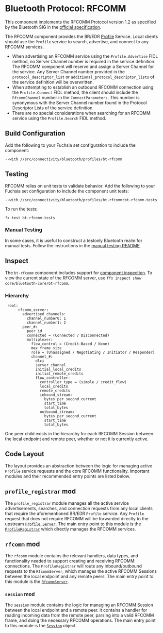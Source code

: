 # Bluetooth Protocol: RFCOMM

This component implements the RFCOMM Protocol version 1.2 as specified by the Bluetooth SIG in the
[official specification](https://www.bluetooth.org/docman/handlers/DownloadDoc.ashx?doc_id=263754).

The RFCOMM component provides the BR/EDR
[Profile](../../../../../sdk/fidl/fuchsia.bluetooth.bredr/profile.fidl) Service. Local clients
should use the `Profile` service to search, advertise, and connect to any RFCOMM services.

* When advertising an RFCOMM service using the `Profile.Advertise` FIDL method, no Server Channel
  number is required in the service definition. The RFCOMM component will reserve and assign a
  Server Channel for the service. Any Server Channel number provided in the
  `protocol_descriptor_list` or `additional_protocol_descriptor_lists` of the service definition
  will be overwritten.
* When attempting to establish an outbound RFCOMM connection using the `Profile.Connect` FIDL
  method, the client should include the `RfcommChannel` number in the `ConnectParameters`. This
  number is synonymous with the Server Channel number found in the Protocol Descriptor Lists of
  the service definition.
* There are no special considerations when searching for an RFCOMM service using the
  `Profile.Search` FIDL method.

## Build Configuration

Add the following to your Fuchsia set configuration to include the component:

`--with //src/connectivity/bluetooth/profiles/bt-rfcomm`

## Testing

RFCOMM relies on unit tests to validate behavior. Add the following to your Fuchsia set
configuration to include the component unit tests:

`--with //src/connectivity/bluetooth/profiles/bt-rfcomm:bt-rfcomm-tests`

To run the tests:

```
fx test bt-rfcomm-tests
```

### Manual Testing

In some cases, it is useful to construct a testonly Bluetooth realm for manual tests.
Follow the instructions in the [manual testing README](manual_testing.md).

## Inspect

The `bt-rfcomm` component includes support for
[component inspection](https://fuchsia.dev/fuchsia-src/development/diagnostics/inspect). To view
the current state of the RFCOMM server, use `ffx inspect show core/bluetooth-core/bt-rfcomm`.

### Hierarchy

```
 root:
      rfcomm_server:
        advertised_channels:
          channel_number0: 1
          channel_number1: 2
        peer_#:
          peer_id
          connected = (Connected / Disconnected)
          multiplexer:
            flow_control = (Credit-Based / None)
            max_frame_size
            role = (Unassigned / Negotiating / Initiator / Responder)
            channel_#:
              dlci
              server_channel
              initial_local_credits
              initial_remote_credits
              flow_controller:
                controller_type = (simple / credit_flow)
                local_credits
                remote_credits
                inbound_stream:
                  bytes_per_second_current
                  start_time
                  total_bytes
                outbound_stream:
                  bytes_per_second_current
                  start_time
                  total_bytes
```

One peer child exists in the hierarchy for each RFCOMM Session between the local endpoint and remote
peer, whether or not it is currently active.

## Code Layout

The layout provides an abstraction between the logic for managing active `Profile` service requests
and the core RFCOMM functionality. Important modules and their recommended entry points are listed
below.

## `profile_registrar` mod

The `profile_registrar` module manages all the active service advertisements, searches, and
connection requests from any local clients that require the aforementioned BR/EDR `Profile` service.
Any `Profile` request that does not require RFCOMM will be forwarded directly to the upstream
[`Profile Server`](../../core/bt-host/fidl/profile_server.h). The main entry point to this module is
the [`ProfileRegistrar`](src/profile_registrar.rs) which directly manages the RFCOMM services.

## `rfcomm` mod

The `rfcomm` module contains the relevant handlers, data types, and functionality needed to
support creating and receiving RFCOMM connections. The `ProfileRegistrar` will route any
inbound/outbound requests to the `RfcommServer`, which manages the active RFCOMM Sessions
between the local endpoint and any remote peers. The main entry point to this module is the
[`RfcommServer`](src/rfcomm/server.rs).

### `session` mod

The `session` module contains the logic for managing an RFCOMM Session between the
local endpoint and a remote peer. It contains a handler for reading incoming data from the
remote peer, parsing into a valid RFCOMM frame, and doing the necessary RFCOMM operations.
The main entry point to this module is the [`Session`](src/rfcomm/session/mod.rs) object.
